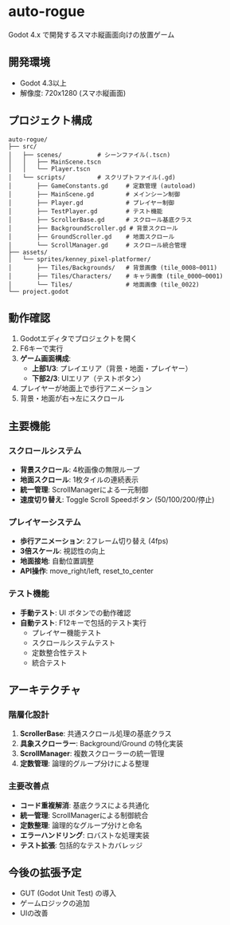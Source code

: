 # auto-rogue

Godot 4.x で開発するスマホ縦画面向けの放置ゲーム

## 開発環境

- Godot 4.3以上
- 解像度: 720x1280 (スマホ縦画面)

## プロジェクト構成

```
auto-rogue/
├── src/
│   ├── scenes/          # シーンファイル(.tscn)
│   │   ├── MainScene.tscn
│   │   └── Player.tscn
│   └── scripts/         # スクリプトファイル(.gd)
│       ├── GameConstants.gd     # 定数管理 (autoload)
│       ├── MainScene.gd         # メインシーン制御
│       ├── Player.gd            # プレイヤー制御
│       ├── TestPlayer.gd        # テスト機能
│       ├── ScrollerBase.gd      # スクロール基底クラス
│       ├── BackgroundScroller.gd # 背景スクロール
│       ├── GroundScroller.gd    # 地面スクロール
│       └── ScrollManager.gd     # スクロール統合管理
├── assets/
│   └── sprites/kenney_pixel-platformer/
│       ├── Tiles/Backgrounds/   # 背景画像 (tile_0008~0011)
│       ├── Tiles/Characters/    # キャラ画像 (tile_0000~0001)  
│       └── Tiles/               # 地面画像 (tile_0022)
└── project.godot
```

## 動作確認

1. Godotエディタでプロジェクトを開く
2. F6キーで実行
3. **ゲーム画面構成**:
   - **上部1/3**: プレイエリア（背景・地面・プレイヤー）
   - **下部2/3**: UIエリア（テストボタン）
4. プレイヤーが地面上で歩行アニメーション
5. 背景・地面が右→左にスクロール

## 主要機能

### スクロールシステム
- **背景スクロール**: 4枚画像の無限ループ
- **地面スクロール**: 1枚タイルの連続表示
- **統一管理**: ScrollManagerによる一元制御
- **速度切り替え**: Toggle Scroll Speedボタン (50/100/200/停止)

### プレイヤーシステム  
- **歩行アニメーション**: 2フレーム切り替え (4fps)
- **3倍スケール**: 視認性の向上
- **地面接地**: 自動位置調整
- **API操作**: move_right/left, reset_to_center

### テスト機能
- **手動テスト**: UI ボタンでの動作確認
- **自動テスト**: F12キーで包括的テスト実行
  - プレイヤー機能テスト
  - スクロールシステムテスト  
  - 定数整合性テスト
  - 統合テスト

## アーキテクチャ

### 階層化設計
1. **ScrollerBase**: 共通スクロール処理の基底クラス
2. **具象スクローラー**: Background/Ground の特化実装
3. **ScrollManager**: 複数スクローラーの統一管理
4. **定数管理**: 論理的グループ分けによる整理

### 主要改善点
- **コード重複解消**: 基底クラスによる共通化
- **統一管理**: ScrollManagerによる制御統合
- **定数整理**: 論理的なグループ分けと命名
- **エラーハンドリング**: ロバストな処理実装
- **テスト拡張**: 包括的なテストカバレッジ

## 今後の拡張予定

- GUT (Godot Unit Test) の導入
- ゲームロジックの追加
- UIの改善